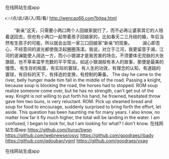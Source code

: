
在线网站生成app




👉/点/此/进/入/观/看/ http://wencao66.com?bjtea.html




　　“新亲”这天，只需要小两口两个人回娘家就行了，而不必再让婆家其它的人陪着送回去，但也有小两口一起带着孩子回娘家的，比如春天二三月结的婚，年后当然有生孩子的可能，所以就会出现一家三口回娘家“新亲”的现象。
　　湖心即吾心，不经意间的波光都使我泛起圈圈荡漾。我说，对立于江河，我更留意于湖，江河的波澜能使人阔达一方，而小小银湖才是我苦衷的场合。不须要体无完肤的大张旗鼓，也不草率滥竽充数的平平常淡。如这小银湖般有本人的故事，那便是最美的憧憬。
有生存的局面，有实际的寰球，有人生的功效，有理念的认知，有道路的寰球，有目标的天下，有择选的变换，有控制的筹备。
The day he came to the river, belly hunger made him fall in the middle of the road.
Passing a knight, because soup is blocking the road, the horses had to stopped.
ROM soup realize someone come over, but he has no strength, can't get out of the way.
Knight is not willing to put forth his hand, he frowned, hesitated throw gave him two buns, is very reluctant.
ROM. Pick up steamed bread and soup for food to encourage, suddenly surprised to bring forth the effort, let aside.
This question has been haunting me for many years.
I also know, no matter how far it fly much higher, the total will be landing in the water.
I am confused, I began to look for, but I am looking for what?
I don't know.
在线网站生成app https://github.com/itunsr/bwsn
https://github.com/webnewse/osvc
https://github.com/goodraes/rbady
https://github.com/qdouban/ygml
https://github.com/goodraes/yxag





在线网站生成app
